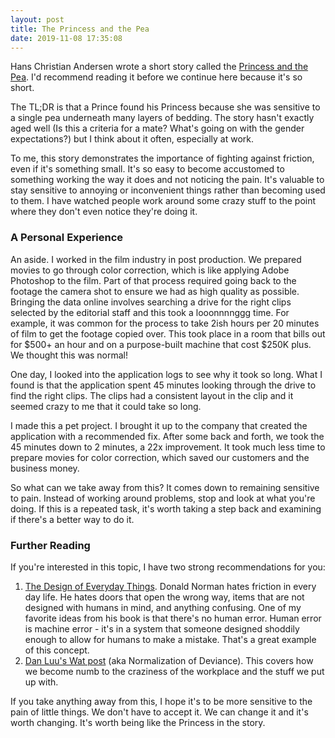 ```yaml
---
layout: post
title: The Princess and the Pea
date: 2019-11-08 17:35:08
---
```


Hans Christian Andersen wrote a short story called the [Princess and the
Pea](https://andersen.sdu.dk/vaerk/hersholt/ThePrincessOnThePea_e.html). I'd
recommend reading it before we continue here because it's so short.

The TL;DR is that a Prince found his Princess because she was
sensitive to a single pea underneath many layers of bedding. The story hasn't
exactly aged well (Is this a criteria for a mate? What's going on with
the gender expectations?) but I think about it often, especially at work.

To me, this story demonstrates the importance of fighting against friction, even
if it's something small.
It's so easy to become accustomed to something working the way it does and not
noticing the pain. It's valuable to stay sensitive to annoying or
inconvenient things rather than becoming used to them.
I have watched people work around some crazy stuff to the point where they don't
even notice they're doing it.

### A Personal Experience

An aside. I worked in the film industry in post production.  We prepared movies
to go through color correction, which is like applying Adobe Photoshop to the
film. Part of that process required going back to the footage the camera
shot to ensure we had as high quality as possible.  Bringing the data
online involves searching a drive for the right clips selected by the editorial
staff and this took a looonnnnggg time. For example, it was common for the
process to take 2ish hours per 20 minutes of film to get the footage copied
over. This took place in a room that bills out for $500+ an hour and on
a purpose-built machine that cost $250K plus. We thought this was normal!

One day, I looked into the application logs to see why it took so long. What
I found is that the application spent 45 minutes looking through the drive
to find the right clips. The clips had a consistent layout in the clip and it
seemed crazy to me that it could take so long.

I made this a pet project. I brought it up to the company that created the
application with a recommended fix.
After some back and forth, we took the 45 minutes down to 2 minutes, a 22x
improvement. It took much less
time to prepare movies for color correction, which saved our customers and the
business money.

So what can we take away from this? It comes down to remaining sensitive
to pain. Instead of working around problems, stop and look at what you're doing.
If this is a repeated task, it's worth taking a step back and
examining if there's a better way to do it.


### Further Reading

If you're interested in this topic, I have two strong recommendations for you:

1. [The Design of Everyday
   Things](https://www.amazon.com/Design-Everyday-Things-Revised-Expanded/dp/0465050654/ref=dp_ob_title_bk).
   Donald Norman hates friction in every day life. He hates doors that open the
   wrong way, items that are not designed with humans in mind, and anything
   confusing. One of my favorite ideas from his book is that there's no human
   error. Human error is machine error - it's in a system that someone designed
   shoddily enough to allow for humans to make a mistake. That's a great
   example of this concept.
1. [Dan Luu's Wat post](https://danluu.com/wat/) (aka Normalization of
   Deviance). This covers how we become numb to the craziness of the workplace
   and the stuff we put up with.

If you take anything away from this, I hope it's to be more sensitive to the
pain of little things. We don't have to accept it. We can change it and it's
worth changing. It's worth being like the Princess in the story.
